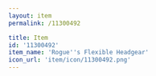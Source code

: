 ```yaml
---
layout: item
permalink: /11300492

title: Item
id: '11300492'
item_name: 'Rogue''s Flexible Headgear'
icon_url: 'item/icon/11300492.png'
---
```

